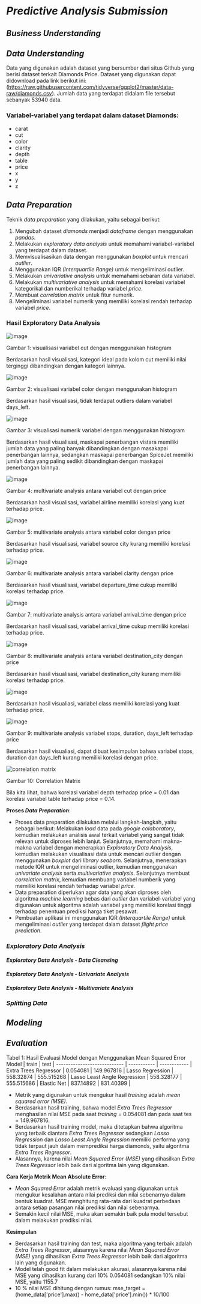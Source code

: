 # *Predictive Analysis Submission*
## *Business Understanding*
## *Data Understanding*
Data yang digunakan adalah dataset yang bersumber dari situs Github yang berisi dataset terkait Diamonds Price. Dataset yang digunakan dapat didownload pada link berikut ini:(https://raw.githubusercontent.com/tidyverse/ggplot2/master/data-raw/diamonds.csv). Jumlah data yang terdapat didalam file tersebut sebanyak 53940 data.

### Variabel-variabel yang terdapat dalam dataset Diamonds:
- carat 
- cut
- color 
- clarity
- depth 
- table
- price
- x
- y
- z

## *Data Preparation*
Teknik *data preparation* yang dilakukan, yaitu sebagai berikut:
1. Mengubah dataset *diamonds* menjadi *dataframe* dengan menggunakan *pandas*.
2. Melakukan *exploratory data analysis* untuk memahami variabel-variabel yang terdapat dalam dataset.
4. Memvisualisasikan data dengan menggunakan *boxplot* untuk mencari *outlier*.
5. Menggunakan IQR *(Interquartile Range)* untuk mengeliminasi outlier.
6. Melakukan *univariative analysis* untuk memahami sebaran data variabel.
7. Melakukan *multivariative analysis* untuk memahami korelasi variabel kategorikal dan numberikal terhadap variabel *price*.  
8. Membuat *correlation matrix* untuk fitur numerik.
9. Mengeliminasi variabel numerik yang memiliki korelasi rendah terhadap variabel *price*.

### **Hasil Exploratory Data Analysis**

![image](https://user-images.githubusercontent.com/81604461/244475132-73c27ede-0132-4b89-ba81-0fc51939493a.png?raw=true)

Gambar 1: visualisasi variabel cut dengan menggunakan histogram

Berdasarkan hasil visualisasi, kategori ideal pada kolom cut memiliki nilai terginggi dibandingkan dengan kategori lainnya.

![image](https://user-images.githubusercontent.com/81604461/244475761-84745941-0b64-44ee-9b2b-25aaad6a385f.png?raw=true)

Gambar 2: visualisasi variabel color dengan menggunakan histogram

Berdasarkan hasil visualisasi, tidak terdapat outliers dalam variabel days_left.

![image](https://user-images.githubusercontent.com/81604461/244476079-66eba612-bf52-48c2-be9d-a517a91084b8.png?raw=true)

Gambar 3: visualisasi numerik variabel dengan menggunakan histogram

Berdasarkan hasil visualisasi, maskapai penerbangan vistara memiliki jumlah data yang paling banyak dibandingkan dengan masakapai penerbangan lainnya, sedangkan maskapai penerbangan SpiceJet memiliki jumlah data yang paling sedikit dibandingkan dengan maskapai penerbangan lainnya.

![image](https://user-images.githubusercontent.com/81604461/244476751-276e4658-75ef-4481-8d9f-bcd0c680b095.png?raw=true)

Gambar 4: multivariate analysis antara variabel cut dengan price

Berdasarkan hasil visualisasi, variabel airline memiliki korelasi yang kuat terhadap price.

![image](https://user-images.githubusercontent.com/81604461/244477024-fd4bcaa1-d573-4dba-94bf-4036c9889214.png?raw=true)

Gambar 5: multivariate analysis antara variabel color dengan price

Berdasarkan hasil visualisasi, variabel source city kurang memiliki korelasi terhadap price.

![image](https://user-images.githubusercontent.com/81604461/244477030-ff8ab1f5-ae2b-4af4-8afa-7e446685cbc5.png?raw=true)

Gambar 6: multivariate analysis antara variabel clarity dengan price

Berdasarkan hasil visualisasi, variabel departure_time cukup memiliki korelasi terhadap price.

![image](https://user-images.githubusercontent.com/122204998/215325927-c2e1f93b-f6de-4eb4-adf4-ddf382d952cb.png)

Gambar 7: multivariate analysis antara variabel arrival_time dengan price

Berdasarkan hasil visualisasi, variabel arrival_time cukup memiliki korelasi terhadap price.

![image](https://user-images.githubusercontent.com/122204998/215326002-60fecf19-efc5-4213-813b-ab022cff7bef.png)

Gambar 8: multivariate analysis antara variabel destination_city dengan price

Berdasarkan hasil visualisasi, variabel destination_city kurang memiliki korelasi terhadap price.

![image](https://user-images.githubusercontent.com/122204998/215326095-7fde0672-65cd-4773-b75a-870225f74455.png)

Berdasarkan hasil visualiasi, variabel class memiliki korelasi yang kuat terhadap price.

![image](https://user-images.githubusercontent.com/81604461/244478177-d5e8d1d0-221b-43e7-a516-f3eef984be8f.png?raw=true)

Gambar 9: multivariate analysis variabel stops, duration, days_left terhadap price

Berdasarkan hasil visualiasi, dapat dibuat kesimpulan bahwa variabel stops, duration dan days_left kurang memiliki korelasi dengan price.

![correlation matrix](https://user-images.githubusercontent.com/81604461/244479558-98e283e1-2e41-45da-a742-ac47e8d81da1.png?raw=true)

Gambar 10: Correlation Matrix

Bila kita lihat, bahwa korelasi variabel depth terhadap price = 0.01 dan korelasi variabel table terhadap price = 0.14.

**Proses *Data Preparation***: 
- Proses data preparation dilakukan melalui langkah-langkah, yaitu sebagai berikut: Melakukan *load* data pada *google colaboratory*, kemudian melakukan analisis awal terkait variabel yang sangat tidak relevan untuk diproses lebih lanjut. Selanjutnya, memahami makna-makna variabel dengan menerapkan *Exploratory Data Analysis*, kemudian melakukan visualisasi data untuk mencari outlier dengan menggunakan *boxplot* dari *library seaborn*. Selanjutnya, menerapkan metode IQR untuk mengeliminasi outlier, kemudian menggunakan *univariate analysis* serta *multivariative analysis*. Selanjutnya membuat *correlation matrix*, kemudian membuang variabel numberik yang memiliki korelasi rendah terhadap variabel *price.*
- Data preparation diperlukan agar data yang akan diproses oleh algoritma *machine learning* bebas dari *outlier* dan variabel-variabel yang digunakan untuk algoritma adalah variabel yang memiliki korelasi tinggi terhadap penentuan prediksi harga tiket pesawat.
- Pembuatan aplikasi ini menggunakan IQR *(Interquartile Range)* untuk mengeliminasi *outlier* yang terdapat dalam dataset *flight price prediction*.
### *Exploratory Data Analysis*
#### *Exploratory Data Analysis - Data Cleansing*
#### *Exploratory Data Analysis - Univariate Analysis*
#### *Exploratory Data Analysis - Multivariate Analysis*
### *Splitting Data*
## *Modeling*
## *Evaluation*
Tabel 1: Hasil Evaluasi Model dengan Menggunakan Mean Squared Error
Model                        | train        | test	        |
---------------------------- | -----------  | ------------ |
Extra Trees Regressor        | 0.054081 	   | 149.967816   |
Lasso Regression             | 558.32874	   | 555.515268   |
Lasso Least Angle Regression | 558.328177   | 555.515686   |
Elastic Net                  | 837.14892    | 831.40399    |
- Metrik yang digunakan untuk mengukur hasil *training* adalah *mean squared error (MSE)*. 
- Berdasarkan hasil training, bahwa model *Extra Trees Regressor* menghasilan nilai MSE pada saat *training* = 0.054081 dan pada saat tes = 149.967816. 
- Berdasarkan hasil training model, maka ditetapkan bahwa algoritma yang terbaik diantara *Extra Trees Regressor* sedangkan *Lasso Regression* dan *Lasso Least Angle Regression* memiliki performa yang tidak terpaut jauh dalam memprediksi harga diamonds, yaitu algoritma *Extra Trees Regressor*.
- Alasannya, karena nilai *Mean Squared Error (MSE)* yang dihasilkan *Extra Trees Regressor* lebih baik dari algoritma lain yang digunakan.

**Cara Kerja Metrik Mean Absolute Error**: 
- *Mean Squared Error* adalah metrik evaluasi yang digunakan untuk mengukur kesalahan antara nilai prediksi dan nilai sebenarnya dalam bentuk kuadrat. MSE menghitung rata-rata dari kuadrat perbedaan antara setiap pasangan nilai prediksi dan nilai sebenarnya.
- Semakin kecil nilai MSE, maka akan semakin baik pula model tersebut dalam melakukan prediksi nilai.

**Kesimpulan**
- Berdasarkan hasil training dan test, maka algoritma yang terbaik adalah *Extra Trees Regressor*, alasannya karena nilai *Mean Squared Error (MSE)* yang dihasilkan *Extra Trees Regressor* lebih baik dari algoritma lain yang digunakan.
- Model telah good fit dalam melakukan akurasi, alasannya karena nilai MSE yang dihasilkan kurang dari 10% 0.054081 sedangkan 10% nilai MSE, yaitu 1155.7
- 10 % nilai MSE dihitung dengan rumus: mse_target = (home_data['price'].max() - home_data['price'].min()) * 10/100 
 
